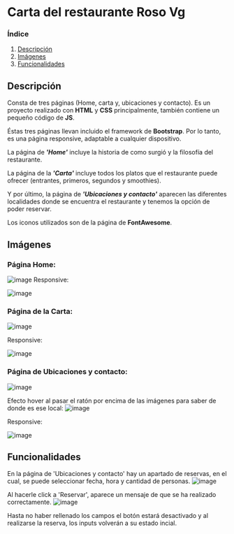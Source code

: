 # Carta del restaurante Roso Vg
### Índice
1. [Descripción](#descripcion)
2. [Imágenes](#imagenes)
3. [Funcionalidades](#funciones)

##  <div id = "descripcion"> Descripción
Consta de tres páginas (Home, carta y, ubicaciones y contacto). Es un proyecto realizado con **HTML** y **CSS** principalmente, también contiene un pequeño código de **JS**. 

Éstas tres páginas llevan incluido el framework de **Bootstrap**. Por lo tanto, es una página responsive, adaptable a cualquier dispositivo.

La página de ***'Home'*** incluye la historia de como surgió y la filosofía del restaurante.

La página de la ***'Carta'*** incluye todos los platos que el restaurante puede ofrecer (entrantes, primeros, segundos y smoothies).

Y por último, la página de ***'Ubicaciones y contacto'*** aparecen las diferentes localidades donde se encuentra el restaurante y tenemos la opción de poder reservar.
  
Los iconos utilizados son de la página de **FontAwesome**.

## <div id='imagenes' > Imágenes
### Página Home:
![image](https://user-images.githubusercontent.com/110055279/193401004-52eb1c89-a697-4c81-a4fd-1d0ab5bf17aa.png)
Responsive:

![image](https://user-images.githubusercontent.com/110055279/193401276-b35b828a-f85f-4ed9-9f52-8fbe3edfc9d8.png)


### Página de la Carta:
![image](https://user-images.githubusercontent.com/110055279/193401023-74271e52-992c-44e5-b28b-f324d41af9e3.png)

Responsive:
  
![image](https://user-images.githubusercontent.com/110055279/193401373-7abd310e-6497-4c6b-987e-8719ac11b8f4.png)


### Página de Ubicaciones y contacto:
![image](https://user-images.githubusercontent.com/110055279/193401037-faf83999-a607-4b1d-a378-05cacbcfed2c.png)

Efecto hover al pasar el ratón por encima de las imágenes para saber de donde es ese local:
![image](https://user-images.githubusercontent.com/110055279/193401074-c2f31764-e928-4681-b6b3-a7f8a0b28846.png)
  
  Responsive:
  
 ![image](https://user-images.githubusercontent.com/110055279/193401709-de41ab1a-d57e-42de-b426-48ba632541d6.png)

##  <div id = "funciones"> Funcionalidades

En la página de 'Ubicaciones y contacto' hay un apartado de reservas, en el cual, se puede seleccionar fecha, hora y cantidad de personas.
![image](https://user-images.githubusercontent.com/110055279/193460814-32f39532-3ffa-4a6a-ba0d-664d3fceb175.png)

Al hacerle click a 'Reservar', aparece un mensaje de que se ha realizado correctamente.
![image](https://user-images.githubusercontent.com/110055279/193460892-af7e95a3-7d5f-4363-9968-54923c99d616.png)

Hasta no haber rellenado los campos el botón estará desactivado y al realizarse la reserva, los inputs volverán a su estado incial.
